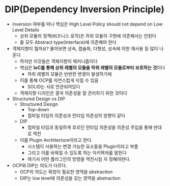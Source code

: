 # DIP(Dependency Inversion Principle)

- inversion 여부를 떠나 핵심은 High Level Policy should not depend on Low Level Details
    - 상위 모듈의 정책(비즈니스 로직)은 하위 모듈의 구현에 의존해서는 안된다
    - 둘 모두 Abstract type(Interface)에 의존해야 한다
- 객체지향이 뭘까요? 물어보면 상속, 캡슐화, 다형성, 상속에 의한 재사용 등 많이 나온다
    - 하지만 이것들은 객체지향의 메커니즘이다
    - 핵심은 **IoC를 통해 상위 레벨의 모듈을 하위 레벨의 모듈로부터 보호하는 것**이다
        - 하위 레벨의 모듈은 빈번한 변경이 발생하기에
    - 이를 통해 OCP를 자연스럽게 지킬 수 있음
        - SOLID는 서로 연관되어있다
    - 객체지향 디자인은 결국 의존성을 잘 관리하기 위한 것이다
- Structured Design vs DIP
    - Structured Design
        - Top-down
        - 컴파일 타임의 의존성과 런타임 의존성의 방향이 같다
    - DIP
        - 컴파일 타임과 동일하게 흐르던 런타임 의존성을 의존성 주입을 통해  반대로 역전
    - 이를 Plugin Architecture이라고 한다.
        - 시스템이 사용하는 변경 가능한 요소들을 Plugin이라고 부름
        - 그리고 이를 바꿔낄 수 있도록 하는 아키텍쳐를 말한다
        - 여기서 어떤 플러그인의 방향을 역전시킬 지 정해야한다.
- OCP와 DIP는 의도가 다르다.
    - OCP의 의도는 확장이 필요한 영역을 abstraction
    - DIP는 low level에 의존성을 갖는 영역을 abstraction